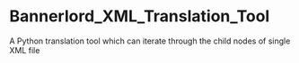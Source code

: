 # Bannerlord_XML_Translation_Tool
A Python translation tool which can iterate through the child nodes of single XML file
